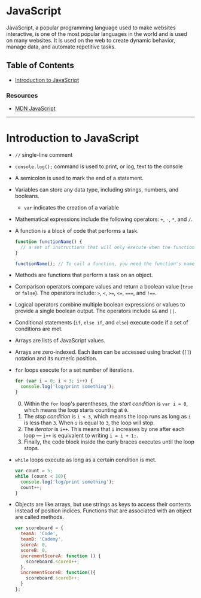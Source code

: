 # JavaScript

JavaScript, a popular programming language used to make websites interactive, is one of the most popular languages in the world and is used on many websites. It is used on the web to create dynamic behavior, manage data, and automate repetitive tasks.

## Table of Contents

- [Introduction to JavaScript](#introduction-to-javascript)

### Resources

- [MDN JavaScript](https://developer.mozilla.org/en-US/docs/Web/JavaScript)

---

# Introduction to JavaScript

- `//` single-line comment

- `console.log();` command is used to print, or log, text to the console

- A semicolon is used to mark the end of a statement.

- Variables can store any data type, including strings, numbers, and booleans.

  - `var` indicates the creation of a variable

- Mathematical expressions include the following operators: `+`, `-`, `*`, and `/`.

- A function is a block of code that performs a task.

  ```JavaScript
  function functionName() {
    // a set of instructions that will only execute when the function is called
  }

  functionName(); // To call a function, you need the function's name, a pair of parentheses, and a semicolon.
  ```

- Methods are functions that perform a task on an object.

- Comparison operators compare values and return a boolean value (`true` or `false`). The operators include: `>`, `<`, `>=`, `<=`, `===`, and `!==`.

- Logical operators combine multiple boolean expressions or values to provide a single boolean output. The operators include `&&` and `||`.

- Conditional statements (`if`, `else if`, and `else`) execute code if a set of conditions are met.

- Arrays are lists of JavaScript values.

- Arrays are zero-indexed. Each item can be accessed using bracket (`[]`) notation and its numeric position.

- `for` loops execute for a set number of iterations.

  ```JavaScript
  for (var i = 0; i < 3; i++) {
    console.log('log/print something');
  }
  ```

  0. Within the `for` loop's parentheses, the _start condition_ is `var i = 0`, which means the loop starts counting at `0`.
  0. The _stop condition_ is `i < 3`, which means the loop runs as long as `i` is less than `3`. When `i` is equal to `3`, the loop will stop.
  0. The _iterator_ is `i++`. This means that `i` increases by one after each loop — `i++` is equivalent to writing `i = i + 1;`.
  0. Finally, the code block inside the curly braces executes until the loop stops.

- `while` loops execute as long as a certain condition is met.

  ```JavaScript
  var count = 5;
  while (count < 10){
    console.log('log/print something');
    count++;
  }
  ```

- Objects are like arrays, but use strings as keys to access their contents instead of position indices. Functions that are associated with an object are called methods.

  ```JavaScript
  var scoreboard = {
    teamA: 'Code',
    teamB: 'Cademy',
    scoreA: 0,
    scoreB: 0,
    incrementScoreA: function () {
      scoreboard.scoreA++;
    },
    incrementScoreB: function(){
      scoreboard.scoreB++;
    }
  };
  ```
